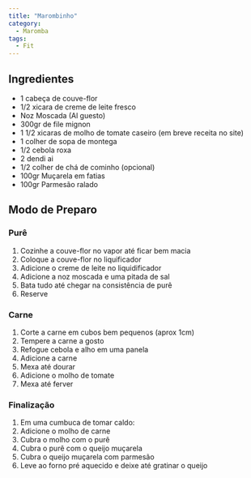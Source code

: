 ```yaml
---
title: "Marombinho"
category:
  - Maromba
tags:
  - Fit
---
```


## Ingredientes
* 1 cabeça de couve-flor
* 1/2 xicara de creme de leite fresco
* Noz Moscada (Al guesto)
* 300gr de file mignon
* 1 1/2 xicaras de molho de tomate caseiro (em breve receita no site)
* 1 colher de sopa de montega
* 1/2 cebola roxa
* 2 dendi ai
* 1/2 colher de chá de cominho (opcional)
* 100gr Muçarela em fatias
* 100gr Parmesão ralado

## Modo de Preparo
### Purê
1. Cozinhe a couve-flor no vapor até ficar bem macia
2. Coloque a couve-flor no liquificador
3. Adicione o creme de leite no liquidificador
4. Adicione a noz moscada e uma pitada de sal
5. Bata tudo até chegar na consistência de purê
6. Reserve

### Carne
1. Corte a carne em cubos bem pequenos (aprox 1cm)
2. Tempere a carne a gosto
3. Refogue cebola e alho em uma panela
4. Adicione a carne
5. Mexa até dourar
6. Adicione o molho de tomate
7. Mexa até ferver

### Finalização
1. Em uma cumbuca de tomar caldo:
2. Adicione o molho de carne
3. Cubra o molho com o purê
4. Cubra o purê com o queijo muçarela
5. Cubra o queijo muçarela com parmesão
6. Leve ao forno pré aquecido e deixe até gratinar o queijo